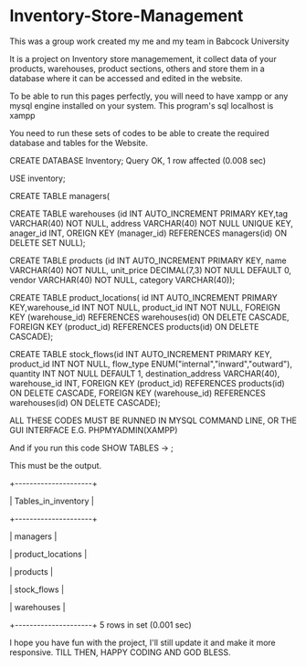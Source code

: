 # Inventory-Store-Management

This was a group work created my me and my team in Babcock University

It is a project on Inventory store managemement, it collect data of your products, warehouses, product sections, others and store them in a database where it can be accessed and edited in the website.

To be able to run this pages perfectly, you will need to have xampp or any mysql engine installed on your system.
This program's sql localhost is xampp

You need to run these sets of codes to be able to create the required database and tables for the Website.

CREATE DATABASE Inventory;
Query OK, 1 row affected (0.008 sec)

USE inventory;

CREATE TABLE managers(

CREATE TABLE warehouses (id INT AUTO_INCREMENT PRIMARY KEY,tag VARCHAR(40) NOT NULL, address VARCHAR(40) NOT NULL UNIQUE KEY, anager_id INT, OREIGN KEY (manager_id) REFERENCES managers(id) ON DELETE SET NULL);

CREATE TABLE products (id INT AUTO_INCREMENT PRIMARY KEY, name VARCHAR(40) NOT NULL, unit_price DECIMAL(7,3) NOT NULL DEFAULT 0, vendor VARCHAR(40) NOT NULL, category VARCHAR(40));

CREATE TABLE product_locations( id INT AUTO_INCREMENT PRIMARY KEY,warehouse_id INT NOT NULL, product_id INT NOT NULL, FOREIGN KEY (warehouse_id) REFERENCES warehouses(id) ON DELETE CASCADE, FOREIGN KEY (product_id) REFERENCES products(id) ON DELETE CASCADE);

CREATE TABLE stock_flows(id INT AUTO_INCREMENT PRIMARY KEY, product_id INT NOT NULL, flow_type ENUM("internal","inward","outward"), quantity INT NOT NULL DEFAULT 1, destination_address VARCHAR(40), warehouse_id INT, FOREIGN KEY (product_id) REFERENCES products(id) ON DELETE CASCADE, FOREIGN KEY (warehouse_id) REFERENCES warehouses(id) ON DELETE CASCADE);


ALL THESE CODES MUST BE RUNNED IN MYSQL COMMAND LINE, OR THE GUI INTERFACE E.G. PHPMYADMIN(XAMPP)

And if you run this code
SHOW TABLES
    -> ;
    
This must be the output.

+---------------------+

| Tables_in_inventory |

+---------------------+

| managers            |

| product_locations   |

| products            |

| stock_flows         |

| warehouses          |

+---------------------+
5 rows in set (0.001 sec)

I hope you have fun with the project, I'll still update it and make it more responsive. 
TILL THEN, HAPPY CODING AND GOD BLESS.
